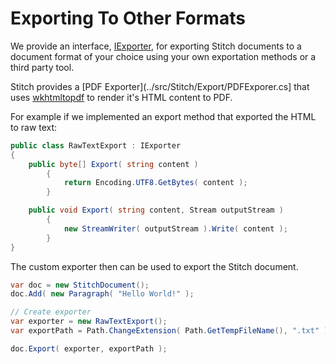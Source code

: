 # Exporting To Other Formats

We provide an interface, [IExporter](../src/Stitch/Export/IExport.cs), for exporting Stitch documents to a document format of your choice
using your own exportation methods or a third party tool. 

Stitch provides a [PDF Exporter](../src/Stitch/Export/PDFExporer.cs] that uses 
[wkhtmltopdf](https://wkhtmltopdf.org/) to render it's HTML content to PDF. 

For example if we implemented an export method that exported the HTML to raw text:

~~~cs
public class RawTextExport : IExporter
{
    public byte[] Export( string content )
        {
            return Encoding.UTF8.GetBytes( content );
        }

    public void Export( string content, Stream outputStream )
        {
            new StreamWriter( outputStream ).Write( content );
        }
}
~~~

The custom exporter then can be used to export the Stitch document.

~~~cs
var doc = new StitchDocument();
doc.Add( new Paragraph( "Hello World!" );

// Create exporter
var exporter = new RawTextExport();
var exportPath = Path.ChangeExtension( Path.GetTempFileName(), ".txt" );

doc.Export( exporter, exportPath );
~~~

